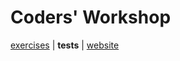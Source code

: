# Coders' Workshop

[exercises](../../../../../../main/scala/com/martinbrosenberg/exercises/codersworkshop) | **tests** | [website](https://github.com/andy-young/Coders-Workshop)
